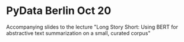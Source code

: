 # PyData Berlin Oct 20

Accompanying slides to the lecture "Long Story Short: Using BERT for abstractive text summarization on a small, curated corpus"

